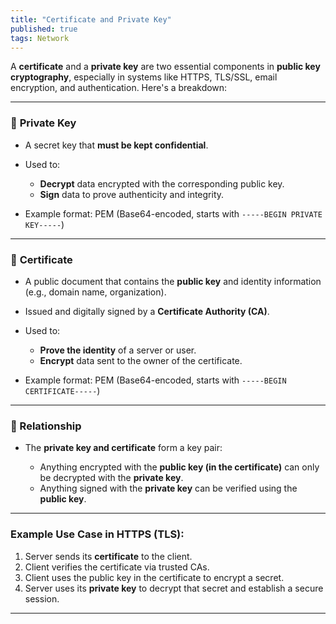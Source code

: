 ```yaml
---
title: "Certificate and Private Key"
published: true
tags: Network
---
```


A **certificate** and a **private key** are two essential components in **public key cryptography**, especially in systems like HTTPS, TLS/SSL, email encryption, and authentication. Here's a breakdown:

---

### 🔐 **Private Key**

- A secret key that **must be kept confidential**.
- Used to:

  - **Decrypt** data encrypted with the corresponding public key.
  - **Sign** data to prove authenticity and integrity.

- Example format: PEM (Base64-encoded, starts with `-----BEGIN PRIVATE KEY-----`)

---

### 📄 **Certificate**

- A public document that contains the **public key** and identity information (e.g., domain name, organization).
- Issued and digitally signed by a **Certificate Authority (CA)**.
- Used to:

  - **Prove the identity** of a server or user.
  - **Encrypt** data sent to the owner of the certificate.

- Example format: PEM (Base64-encoded, starts with `-----BEGIN CERTIFICATE-----`)

---

### 🧩 Relationship

- The **private key and certificate** form a key pair:

  - Anything encrypted with the **public key (in the certificate)** can only be decrypted with the **private key**.
  - Anything signed with the **private key** can be verified using the **public key**.

---

### Example Use Case in HTTPS (TLS):

1. Server sends its **certificate** to the client.
2. Client verifies the certificate via trusted CAs.
3. Client uses the public key in the certificate to encrypt a secret.
4. Server uses its **private key** to decrypt that secret and establish a secure session.

---
